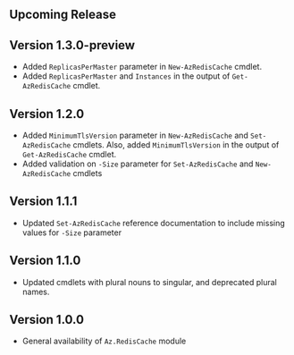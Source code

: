 <!--
    Please leave this section at the top of the change log.

    Changes for the upcoming release should go under the section titled "Upcoming Release", and should adhere to the following format:

    ## Upcoming Release
    * Overview of change #1
        - Additional information about change #1
    * Overview of change #2
        - Additional information about change #2
        - Additional information about change #2
    * Overview of change #3
    * Overview of change #4
        - Additional information about change #4

    ## YYYY.MM.DD - Version X.Y.Z (Previous Release)
    * Overview of change #1
        - Additional information about change #1
-->
## Upcoming Release

## Version 1.3.0-preview
* Added `ReplicasPerMaster` parameter in `New-AzRedisCache` cmdlet. 
* Added `ReplicasPerMaster` and `Instances` in the output of `Get-AzRedisCache` cmdlet.

## Version 1.2.0
* Added `MinimumTlsVersion` parameter in `New-AzRedisCache` and `Set-AzRedisCache` cmdlets. Also, added `MinimumTlsVersion` in the output of `Get-AzRedisCache` cmdlet.
* Added validation on `-Size` parameter for `Set-AzRedisCache` and `New-AzRedisCache` cmdlets

## Version 1.1.1
* Updated `Set-AzRedisCache` reference documentation to include missing values for `-Size` parameter

## Version 1.1.0
* Updated cmdlets with plural nouns to singular, and deprecated plural names.

## Version 1.0.0
* General availability of `Az.RedisCache` module
